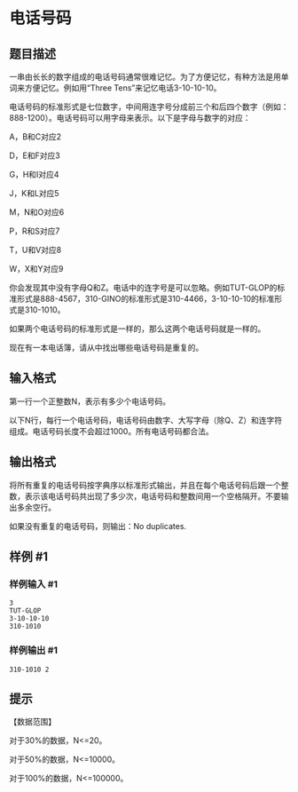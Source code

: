 # 电话号码

## 题目描述

一串由长长的数字组成的电话号码通常很难记忆。为了方便记忆，有种方法是用单词来方便记忆。例如用“Three Tens”来记忆电话3-10-10-10。

电话号码的标准形式是七位数字，中间用连字号分成前三个和后四个数字（例如：888-1200）。电话号码可以用字母来表示。以下是字母与数字的对应：

A，B和C对应2

D，E和F对应3

G，H和I对应4

J，K和L对应5

M，N和O对应6

P，R和S对应7

T，U和V对应8

W，X和Y对应9

你会发现其中没有字母Q和Z。电话中的连字号是可以忽略。例如TUT-GLOP的标准形式是888-4567，310-GINO的标准形式是310-4466，3-10-10-10的标准形式是310-1010。

如果两个电话号码的标准形式是一样的，那么这两个电话号码就是一样的。

现在有一本电话簿，请从中找出哪些电话号码是重复的。


## 输入格式

第一行一个正整数N，表示有多少个电话号码。

以下N行，每行一个电话号码，电话号码由数字、大写字母（除Q、Z）和连字符组成。电话号码长度不会超过1000。所有电话号码都合法。


## 输出格式

将所有重复的电话号码按字典序以标准形式输出，并且在每个电话号码后跟一个整数，表示该电话号码共出现了多少次，电话号码和整数间用一个空格隔开。不要输出多余空行。

如果没有重复的电话号码，则输出：No duplicates.


## 样例 #1

### 样例输入 #1
```
3
TUT-GLOP
3-10-10-10
310-1010
```

### 样例输出 #1

```
310-1010 2
```

## 提示

【数据范围】

对于30%的数据，N<=20。

对于50%的数据，N<=10000。

对于100%的数据，N<=100000。

